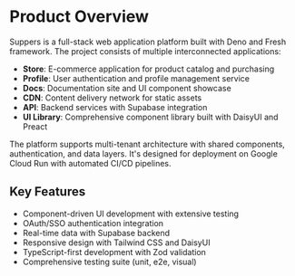 # Product Overview

Suppers is a full-stack web application platform built with Deno and Fresh framework. The project consists of multiple interconnected applications:

- **Store**: E-commerce application for product catalog and purchasing
- **Profile**: User authentication and profile management service  
- **Docs**: Documentation site and UI component showcase
- **CDN**: Content delivery network for static assets
- **API**: Backend services with Supabase integration
- **UI Library**: Comprehensive component library built with DaisyUI and Preact

The platform supports multi-tenant architecture with shared components, authentication, and data layers. It's designed for deployment on Google Cloud Run with automated CI/CD pipelines.

## Key Features
- Component-driven UI development with extensive testing
- OAuth/SSO authentication integration
- Real-time data with Supabase backend
- Responsive design with Tailwind CSS and DaisyUI
- TypeScript-first development with Zod validation
- Comprehensive testing suite (unit, e2e, visual)
